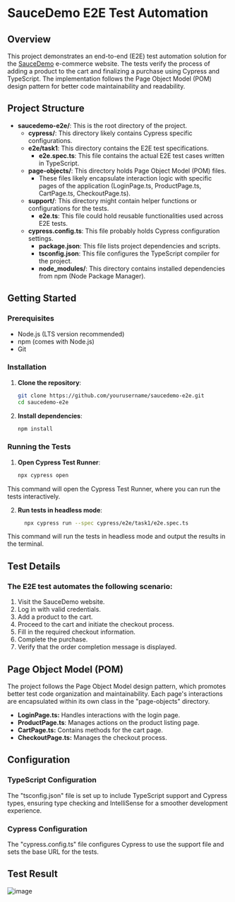 # SauceDemo E2E Test Automation
## Overview
This project demonstrates an end-to-end (E2E) test automation solution for the [SauceDemo](https://saucedemo.com/) e-commerce website. The tests verify the process of adding a product to the cart and finalizing a purchase using Cypress and TypeScript. The implementation follows the Page Object Model (POM) design pattern for better code maintainability and readability.

## Project Structure
- **saucedemo-e2e/**: This is the root directory of the project.
    - **cypress/**: This directory likely contains Cypress specific configurations.
    - **e2e/task1**: This directory contains the E2E test specifications.
        - **e2e.spec.ts**: This file contains the actual E2E test cases written in TypeScript.
    - **page-objects/**: This directory holds Page Object Model (POM) files.
        - These files likely encapsulate interaction logic with specific pages of the application (LoginPage.ts, ProductPage.ts, CartPage.ts, CheckoutPage.ts).
    - **support/**: This directory might contain helper functions or configurations for the tests.
        - **e2e.ts**: This file could hold reusable functionalities used across E2E tests.
  - **cypress.config.ts**: This file probably holds Cypress configuration settings.
    - **package.json**: This file lists project dependencies and scripts.
    - **tsconfig.json**: This file configures the TypeScript compiler for the project.
    - **node_modules/**: This directory contains installed dependencies from npm (Node Package Manager).
 
## Getting Started
### Prerequisites

- Node.js (LTS version recommended)
- npm (comes with Node.js)
- Git

### Installation
1. **Clone the repository**:
   ```bash
   git clone https://github.com/yourusername/saucedemo-e2e.git
   cd saucedemo-e2e

2. **Install dependencies**:
   ```bash
   npm install

### Running the Tests
1. **Open Cypress Test Runner**:
   ```bash
   npx cypress open
This command will open the Cypress Test Runner, where you can run the tests interactively.
   
2. **Run tests in headless mode**:
   ```bash
     npx cypress run --spec cypress/e2e/task1/e2e.spec.ts

This command will run the tests in headless mode and output the results in the terminal.

## Test Details
### The E2E test automates the following scenario:
1. Visit the SauceDemo website.
2. Log in with valid credentials.
3. Add a product to the cart.
4. Proceed to the cart and initiate the checkout process.
5. Fill in the required checkout information.
6. Complete the purchase.
7. Verify that the order completion message is displayed.

## Page Object Model (POM)

The project follows the Page Object Model design pattern, which promotes better test code organization and maintainability. Each page's interactions are encapsulated within its own class in the "page-objects" directory.
* **LoginPage.ts:** Handles interactions with the login page.
* **ProductPage.ts**: Manages actions on the product listing page.
* **CartPage.ts:** Contains methods for the cart page.
* **CheckoutPage.ts:** Manages the checkout process.


## Configuration
### TypeScript Configuration
The "tsconfig.json" file is set up to include TypeScript support and Cypress types, ensuring type checking and IntelliSense for a smoother development experience.

### Cypress Configuration
The "cypress.config.ts" file configures Cypress to use the support file and sets the base URL for the tests.

## Test Result
![image](https://github.com/user-attachments/assets/75071d7e-1d72-4120-98f9-dd4951013e00)




